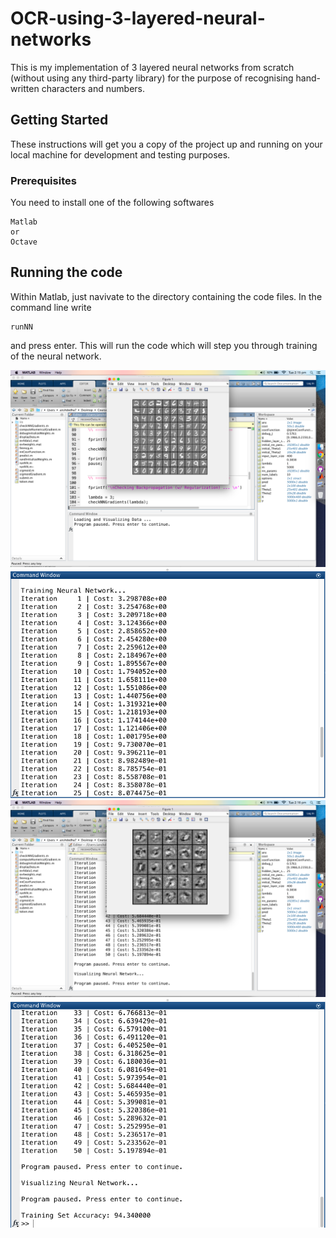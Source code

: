 # OCR-using-3-layered-neural-networks
This is my implementation of 3 layered neural networks from scratch (without using any third-party library) for the purpose of recognising hand-written characters and numbers.

## Getting Started

These instructions will get you a copy of the project up and running on your local machine for development and testing purposes.

### Prerequisites

You need to install one of the following softwares

```
Matlab
or
Octave
```

## Running the code

Within Matlab, just navivate to the directory containing the code files. In the command line write

```
runNN
```
and press enter. This will run the code which will step you through training of the neural network.

![alt text](/Visualization.png)
![alt text](/Training.png)
![alt text](/Visualization2.png)
![alt text](/Accuracy.png)
